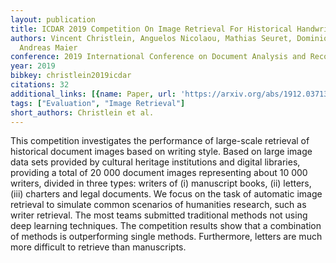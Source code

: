 ```yaml
---
layout: publication
title: ICDAR 2019 Competition On Image Retrieval For Historical Handwritten Documents
authors: Vincent Christlein, Anguelos Nicolaou, Mathias Seuret, Dominique Stutzmann,
  Andreas Maier
conference: 2019 International Conference on Document Analysis and Recognition (ICDAR)
year: 2019
bibkey: christlein2019icdar
citations: 32
additional_links: [{name: Paper, url: 'https://arxiv.org/abs/1912.03713'}]
tags: ["Evaluation", "Image Retrieval"]
short_authors: Christlein et al.
---
```

This competition investigates the performance of large-scale retrieval of
historical document images based on writing style. Based on large image data
sets provided by cultural heritage institutions and digital libraries,
providing a total of 20 000 document images representing about 10 000 writers,
divided in three types: writers of (i) manuscript books, (ii) letters, (iii)
charters and legal documents. We focus on the task of automatic image retrieval
to simulate common scenarios of humanities research, such as writer retrieval.
The most teams submitted traditional methods not using deep learning
techniques. The competition results show that a combination of methods is
outperforming single methods. Furthermore, letters are much more difficult to
retrieve than manuscripts.
